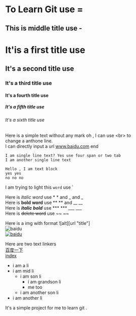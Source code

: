 To Learn Git use =
=============
This is middle title use -
---------------------
# It'is a first title use #
## It's a second title use ##
### It's a third title use  ###
#### It's a fourth title use  ####
##### It's a fifth title use  #####
###### It's a sixth title use  ######
Here is a simple text without any mark oh , I can use \<br> to <br> change a anthone line.<br> I can directly input a url www.baidu.com end

    I am single line text? Yes use four span or two tab
    I am another single line text

```
Hello , I am text block  
yes yes
no no no
```

I am trying to light this   `word`  use \`

Here is *italic* _word_ use \* \*  and \_ and \_  
Here is **bold** __word__ use \*\* \*\* and \_\_ \_\_  
Here is ***italic*** ___bold___ use \*\*\*  \*\*\*    \_\_\_  \_\_\_  
Here is ~~delete word~~ use \~\~ \~\~  

Here is a img with format !\[alt\]\[url "title"\]  
![baidu](http://www.baidu.com/img/bdlogo.gif "百度logo")  
[![baidu](http://www.baidu.com/img/bdlogo.gif "百度logo")](http:/www.baidu.com "百度")    

Here are two text linkers  
[百度一下](http://www.baidu.com "百度一下")  
[index](/html/index.html "my index")  

* i am a li  
* i am mid li  
    * i am son li  
        * i am grandson li  
        * me too  
    * i am another son li  
* i am another li  






It's a simple project for me to learn git .  


